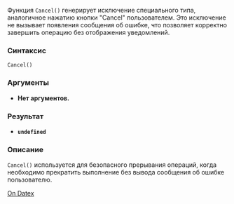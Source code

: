 Функция `Cancel()` генерирует исключение специального типа, аналогичное нажатию кнопки "Cancel" пользователем. Это исключение не вызывает появления сообщения об ошибке, что позволяет корректно завершить операцию без отображения уведомлений.

### Синтаксис
`Cancel()`

### Аргументы
- **Нет аргументов.**

### Результат
- **`undefined`**

### Описание
`Cancel()` используется для безопасного прерывания операций, когда необходимо прекратить выполнение без вывода сообщения об ошибке пользователю.

[On Datex](http://docs.datex.ru/article.htm?id=5620250451197911724)